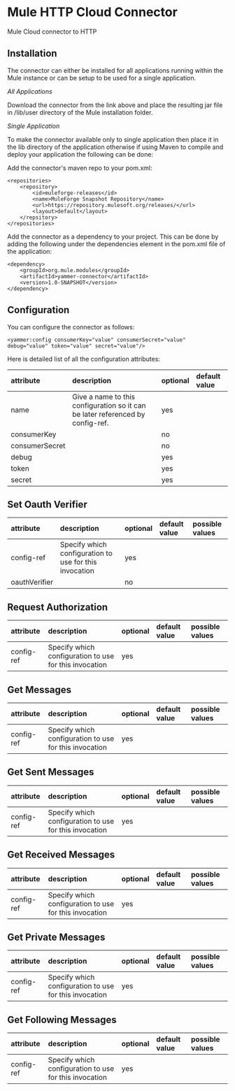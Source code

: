 Mule HTTP Cloud Connector
=========================

Mule Cloud connector to HTTP

Installation
------------

The connector can either be installed for all applications running within the Mule instance or can be setup to be used
for a single application.

*All Applications*

Download the connector from the link above and place the resulting jar file in
/lib/user directory of the Mule installation folder.

*Single Application*

To make the connector available only to single application then place it in the
lib directory of the application otherwise if using Maven to compile and deploy
your application the following can be done:

Add the connector's maven repo to your pom.xml:

    <repositories>
        <repository>
            <id>muleforge-releases</id>
            <name>MuleForge Snapshot Repository</name>
            <url>https://repository.mulesoft.org/releases/</url>
            <layout>default</layout>
        </repsitory>
    </repositories>

Add the connector as a dependency to your project. This can be done by adding
the following under the dependencies element in the pom.xml file of the
application:

    <dependency>
        <groupId>org.mule.modules</groupId>
        <artifactId>yammer-connector</artifactId>
        <version>1.0-SNAPSHOT</version>
    </dependency>

Configuration
-------------

You can configure the connector as follows:

    <yammer:config consumerKey="value" consumerSecret="value" debug="value" token="value" secret="value"/>

Here is detailed list of all the configuration attributes:

| attribute | description | optional | default value |
|:-----------|:-----------|:---------|:--------------|
|name|Give a name to this configuration so it can be later referenced by config-ref.|yes||
|consumerKey||no|
|consumerSecret||no|
|debug||yes|
|token||yes|
|secret||yes|




Set Oauth Verifier
------------------

| attribute | description | optional | default value | possible values |
|:-----------|:-----------|:---------|:--------------|:----------------|
|config-ref|Specify which configuration to use for this invocation|yes||
|oauthVerifier||no||



Request Authorization
---------------------

| attribute | description | optional | default value | possible values |
|:-----------|:-----------|:---------|:--------------|:----------------|
|config-ref|Specify which configuration to use for this invocation|yes||



Get Messages
------------

| attribute | description | optional | default value | possible values |
|:-----------|:-----------|:---------|:--------------|:----------------|
|config-ref|Specify which configuration to use for this invocation|yes||



Get Sent Messages
-----------------

| attribute | description | optional | default value | possible values |
|:-----------|:-----------|:---------|:--------------|:----------------|
|config-ref|Specify which configuration to use for this invocation|yes||



Get Received Messages
---------------------

| attribute | description | optional | default value | possible values |
|:-----------|:-----------|:---------|:--------------|:----------------|
|config-ref|Specify which configuration to use for this invocation|yes||



Get Private Messages
--------------------

| attribute | description | optional | default value | possible values |
|:-----------|:-----------|:---------|:--------------|:----------------|
|config-ref|Specify which configuration to use for this invocation|yes||



Get Following Messages
----------------------

| attribute | description | optional | default value | possible values |
|:-----------|:-----------|:---------|:--------------|:----------------|
|config-ref|Specify which configuration to use for this invocation|yes||





























































